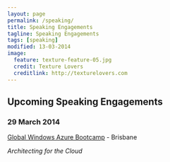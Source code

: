 ```yaml
---
layout: page
permalink: /speaking/
title: Speaking Engagements
tagline: Speaking Engagements
tags: [speaking]
modified: 13-03-2014
image:
  feature: texture-feature-05.jpg
  credit: Texture Lovers
  creditlink: http://texturelovers.com
---
```


## Upcoming Speaking Engagements ##


### 29 March 2014 ###
[Global Windows Azure Bootcamp](http://brisbane-gwab.azurewebsites.net/) - Brisbane

*Architecting for the Cloud*



